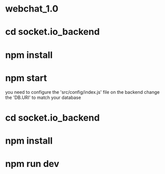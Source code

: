 # webchat_1.0
# cd socket.io_backend
# npm install
# npm start
you need to configure the 'src/config/index.js' file on the backend change the 'DB.URI' to match your database

# cd socket.io_backend
# npm install
# npm run dev

